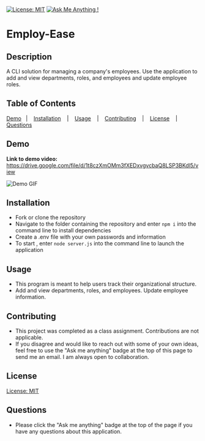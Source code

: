 [![License: MIT](https://img.shields.io/badge/License-MIT-yellow.svg)](https://opensource.org/licenses/MIT)
[![Ask Me Anything !](https://img.shields.io/badge/Ask%20me-anything-1abc9c.svg)](mailto:nicole.graiff@gmail.com)

# Employ-Ease

## Description
A CLI solution for managing a company's employees. Use the application to add and view departments, roles, and employees and update employee roles.

## Table of Contents

[Demo](#demo) &nbsp;&nbsp;| &nbsp;&nbsp; [Installation](#installation) &nbsp;&nbsp; | &nbsp;&nbsp; [Usage](#usage) &nbsp;&nbsp; | &nbsp;&nbsp; [Contributing](#contributing) &nbsp;&nbsp; | &nbsp;&nbsp; [License](#license) &nbsp;&nbsp; |  &nbsp;&nbsp; [Questions](#questions)

## Demo

**Link to demo video:** https://drive.google.com/file/d/1t8czXmOMm3fXEDxvgvcbaQ8LSP3BKdl5/view


![Demo GIF](./assets/readmeImages/demo.gif)

## Installation
- Fork or clone the repository 
- Navigate to the folder containing the repository and enter ```npm i``` into the command line to install dependencies
- Create a .env file with your own passwords and information
- To start , enter ```node server.js``` into the command line to launch the application

## Usage
- This program is meant to help users track their organizational structure. 
- Add and view departments, roles, and employees. Update employee information.

## Contributing
- This project was completed as a class assignment. Contributions are not applicable.
- If you disagree and would like to reach out with some of your own ideas, feel free to use the "Ask me anything" badge at the top of this page to send me an email. I am always open to collaboration.

## License
[License: MIT](employ-ease/LICENSE)

## Questions
- Please click the "Ask me anything" badge at the top of the page if you have any questions about this application.


